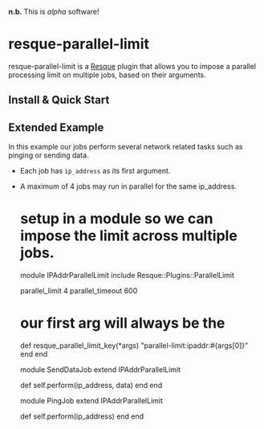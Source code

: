 **n.b.** This is *alpha* software!

resque-parallel-limit
=====================

resque-parallel-limit is a [Resque][re] plugin that allows you to impose a
parallel processing limit on multiple jobs, based on their arguments.

Install & Quick Start
---------------------

Extended Example
----------------

In this example our jobs perform several network related tasks such as pinging
or sending data.

  * Each job has `ip_address` as its first argument.
  * A maximum of 4 jobs may run in parallel for the same ip_address.

    # setup in a module so we can impose the limit across multiple jobs.
    module IPAddrParallelLimit
      include Resque::Plugins::ParallelLimit

      parallel_limit 4
      parallel_timeout 600

      # our first arg will always be the 
      def resque_parallel_limit_key(*args)
        "parallel-limit:ipaddr:#{args[0]}"
      end
    end

    module SendDataJob
      extend IPAddrParallelLimit

      def self.perform(ip_address, data)
      end
    end

    module PingJob
      extend IPAddrParallelLimit

      def self.perform(ip_address)
      end
    end

[re]: http://github.com/defunkt/resque
